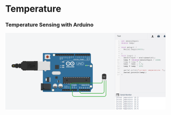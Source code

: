 # Temperature 
### Temperature Sensing with Arduino

<p align="center"> <img src="https://github.com/devabhixda/IoT_Lab/blob/master/Temperature/Temperature.png">  </p>
